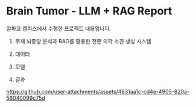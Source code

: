 # Brain Tumor - LLM + RAG Report

알파코 캠퍼스에서 수행한 프로젝트 내용입니다.

1. 주제
뇌종양 분석과 RAG를 활용한 전문 의학 소견 생성 시스템 

3. 데이터 

4. 모델 

5. 결과
   
https://github.com/user-attachments/assets/4831aa1c-cd4e-4905-820a-56040099c75d

